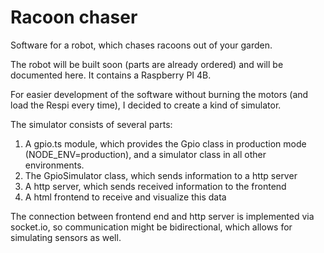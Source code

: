 # Racoon chaser

Software for a robot, which chases racoons out of your garden.

The robot will be built soon (parts are already ordered) and will be documented here. It contains a Raspberry PI 4B.

For easier development of the software without burning the motors (and load the Respi every time), I decided to create a kind of simulator.

The simulator consists of several parts:

1. A gpio.ts module, which provides the Gpio class in production mode (NODE_ENV=production), and a simulator class in all other environments.
2. The GpioSimulator class, which sends information to a http server
3. A http server, which sends received information to the frontend
4. A html frontend to receive and visualize this data

The connection between frontend end and http server is implemented via socket.io, so communication might be bidirectional, which allows for simulating sensors as well.

